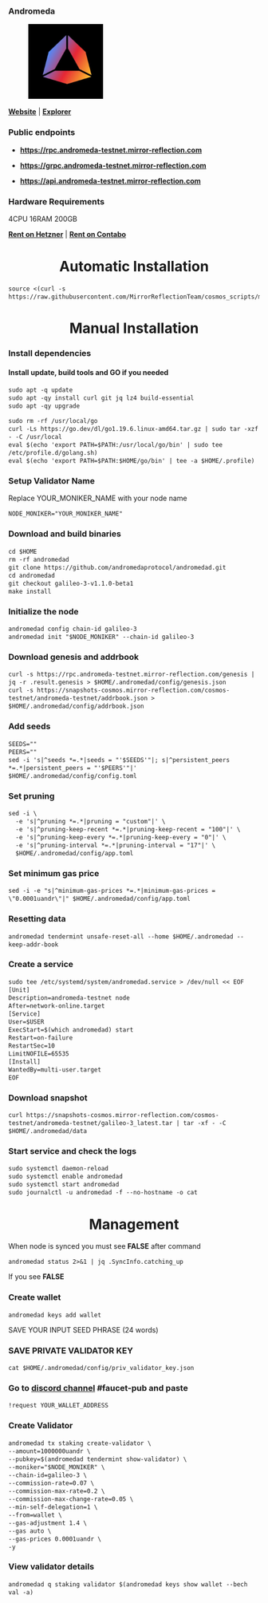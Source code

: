 ### Andromeda

<figure><img src="https://raw.githubusercontent.com/MirrorReflectionTeam/cosmos_testnet_manuals/main/project_files/andromeda.jpg" width="150" alt=""><figcaption></figcaption></figure>

**[Website](https://andromedaprotocol.io/)** | **[Explorer](https://andromeda.exploreme.pro/)**

### Public endpoints

- **https://rpc.andromeda-testnet.mirror-reflection.com**

- **https://grpc.andromeda-testnet.mirror-reflection.com**

- **https://api.andromeda-testnet.mirror-reflection.com**

### Hardware Requirements

4CPU 16RAM 200GB

**[Rent on Hetzner](https://hetzner.cloud/?ref=AwVksaI2T3Nz)** | **[Rent on Contabo](https://contabo.com/en)**

<div align="center">
  <h1> Automatic Installation </h1>
</div>

```
source <(curl -s https://raw.githubusercontent.com/MirrorReflectionTeam/cosmos_scripts/main/andromeda/install.sh)
```

<div align="center">
  <h1> Manual Installation </h1>
</div>

### Install dependencies

#### Install update, build tools and GO if you needed

```
sudo apt -q update
sudo apt -qy install curl git jq lz4 build-essential
sudo apt -qy upgrade
```

```
sudo rm -rf /usr/local/go
curl -Ls https://go.dev/dl/go1.19.6.linux-amd64.tar.gz | sudo tar -xzf - -C /usr/local
eval $(echo 'export PATH=$PATH:/usr/local/go/bin' | sudo tee /etc/profile.d/golang.sh)
eval $(echo 'export PATH=$PATH:$HOME/go/bin' | tee -a $HOME/.profile)
```

### Setup Validator Name

Replace YOUR_MONIKER_NAME with your node name

```
NODE_MONIKER="YOUR_MONIKER_NAME"
```

### Download and build binaries

```
cd $HOME
rm -rf andromedad
git clone https://github.com/andromedaprotocol/andromedad.git
cd andromedad
git checkout galileo-3-v1.1.0-beta1
make install
```

### Initialize the node

```
andromedad config chain-id galileo-3
andromedad init "$NODE_MONIKER" --chain-id galileo-3
```

### Download genesis and addrbook

```
curl -s https://rpc.andromeda-testnet.mirror-reflection.com/genesis | jq -r .result.genesis > $HOME/.andromedad/config/genesis.json
curl -s https://snapshots-cosmos.mirror-reflection.com/cosmos-testnet/andromeda-testnet/addrbook.json > $HOME/.andromedad/config/addrbook.json
```

### Add seeds

```
SEEDS=""
PEERS=""
sed -i 's|^seeds *=.*|seeds = "'$SEEDS'"|; s|^persistent_peers *=.*|persistent_peers = "'$PEERS'"|' $HOME/.andromedad/config/config.toml
```

### Set pruning

```
sed -i \
  -e 's|^pruning *=.*|pruning = "custom"|' \
  -e 's|^pruning-keep-recent *=.*|pruning-keep-recent = "100"|' \
  -e 's|^pruning-keep-every *=.*|pruning-keep-every = "0"|' \
  -e 's|^pruning-interval *=.*|pruning-interval = "17"|' \
  $HOME/.andromedad/config/app.toml
```

### Set minimum gas price

```
sed -i -e "s|^minimum-gas-prices *=.*|minimum-gas-prices = \"0.0001uandr\"|" $HOME/.andromedad/config/app.toml
```

### Resetting data

```
andromedad tendermint unsafe-reset-all --home $HOME/.andromedad --keep-addr-book
```

### Create a service

```
sudo tee /etc/systemd/system/andromedad.service > /dev/null << EOF
[Unit]
Description=andromeda-testnet node
After=network-online.target
[Service]
User=$USER
ExecStart=$(which andromedad) start
Restart=on-failure
RestartSec=10
LimitNOFILE=65535
[Install]
WantedBy=multi-user.target
EOF
```

### Download snapshot

```
curl https://snapshots-cosmos.mirror-reflection.com/cosmos-testnet/andromeda-testnet/galileo-3_latest.tar | tar -xf - -C $HOME/.andromedad/data
```

### Start service and check the logs

```
sudo systemctl daemon-reload
sudo systemctl enable andromedad
sudo systemctl start andromedad
sudo journalctl -u andromedad -f --no-hostname -o cat
```

<div align="center">
  <h1> Management </h1>
</div>

When node is synced you must see **FALSE** after command

```
andromedad status 2>&1 | jq .SyncInfo.catching_up
```

If you see **FALSE**

### Create wallet

```
andromedad keys add wallet
```

SAVE YOUR INPUT SEED PHRASE (24 words)

### SAVE PRIVATE VALIDATOR KEY

```
cat $HOME/.andromedad/config/priv_validator_key.json
```

### Go to [discord channel](https://discord.gg/EXEYrRUPfT) #faucet-pub and paste

```
!request YOUR_WALLET_ADDRESS
```

### Create Validator

```
andromedad tx staking create-validator \
--amount=1000000uandr \
--pubkey=$(andromedad tendermint show-validator) \
--moniker="$NODE_MONIKER" \
--chain-id=galileo-3 \
--commission-rate=0.07 \
--commission-max-rate=0.2 \
--commission-max-change-rate=0.05 \
--min-self-delegation=1 \
--from=wallet \
--gas-adjustment 1.4 \
--gas auto \
--gas-prices 0.0001uandr \
-y
```

### View validator details

```
andromedad q staking validator $(andromedad keys show wallet --bech val -a)
```

